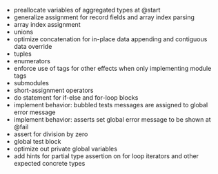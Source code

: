 - preallocate variables of aggregated types at @start
- generalize assignment for record fields and array index parsing
- array index assignment
- unions
- optimize concatenation for in-place data appending and contiguous data override
- tuples
- enumerators
- enforce use of tags for other effects when only implementing module tags
- submodules
- short-assignment operators
- do statement for if-else and for-loop blocks
- implement behavior: bubbled tests messages are assigned to global error message
- implement behavior: asserts set global error message to be shown at @fail 
- assert for division by zero
- global test block
- optimize out private global variables
- add hints for partial type assertion on for loop iterators and other expected concrete types
